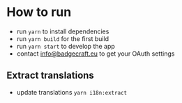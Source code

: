 # How to run
- run `yarn` to install dependencies
- run `yarn build` for the first build
- run `yarn start` to develop the app
- contact info@badgecraft.eu to get your OAuth settings

## Extract translations
- update translations `yarn i18n:extract`